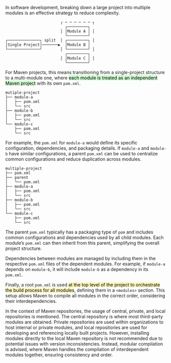 In software development, breaking down a large project into multiple modules is an effective strategy to reduce complexity. 
```ascii
                        ┌ ─ ─ ─ ─ ─ ─ ┐
                          ┌─────────┐
                        │ │Module A │ │
                          └─────────┘
┌──────────────┐ split  │ ┌─────────┐ │
│Single Project│───────▶  │Module B │
└──────────────┘        │ └─────────┘ │
                          ┌─────────┐
                        │ │Module C │ │
                          └─────────┘
```


For Maven projects, this means transitioning from a single-project structure to a multi-module one, where <mark style="background: #BBFABBA6;">each module is treated as an independent Maven project</mark> with its own `pom.xml`.
```ascii
mutiple-project
├── module-a
│   ├── pom.xml
│   └── src
├── module-b
│   ├── pom.xml
│   └── src
└── module-c
    ├── pom.xml
    └── src
```

For example, the `pom.xml` for `module-a` would define its specific configuration, dependencies, and packaging details. If `module-a` and `module-b` have similar configurations, a parent `pom.xml` can be used to centralize common configurations and reduce duplication across modules.

```ascii
multiple-project
├── pom.xml
├── parent
│   └── pom.xml
├── module-a
│   ├── pom.xml
│   └── src
├── module-b
│   ├── pom.xml
│   └── src
└── module-c
    ├── pom.xml
    └── src
```

The parent `pom.xml` typically has a packaging type of `pom` and includes common configurations and dependencies used by all child modules. Each module’s `pom.xml` can then inherit from this parent, simplifying the overall project structure.

Dependencies between modules are managed by including them in the respective `pom.xml` files of the dependent modules. For example, if `module-a` depends on `module-b`, it will include `module-b` as a dependency in its `pom.xml`.

Finally, a root `pom.xml` is used <mark style="background: #FFF3A3A6;">at the top level of the project to orchestrate the build process for all modules</mark>, defining them in a `<modules>` section. This setup allows Maven to compile all modules in the correct order, considering their interdependencies.

In the context of Maven repositories, the usage of central, private, and local repositories is mentioned. The central repository is where most third-party modules are obtained. Private repositories are used within organizations to host internal or private modules, and local repositories are used for developing and referencing locally built projects. However, installing modules directly to the local Maven repository is not recommended due to potential issues with version inconsistencies. Instead, modular compilation is advised, where Maven handles the compilation of interdependent modules together, ensuring consistency and order.
